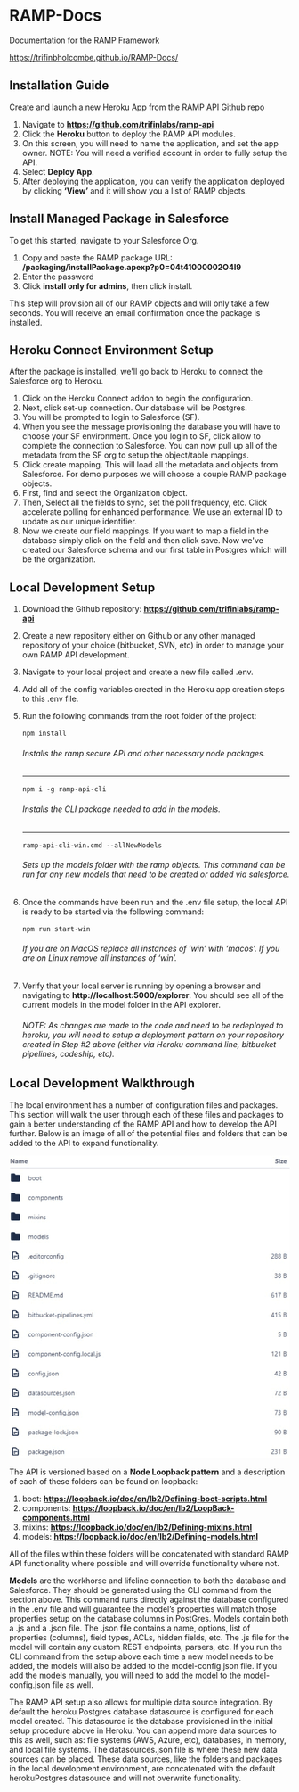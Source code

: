 # RAMP-Docs
Documentation for the RAMP Framework

https://trifinbholcombe.github.io/RAMP-Docs/


## Installation Guide
Create and launch a new Heroku App from the RAMP API Github repo

1. Navigate to **https://github.com/trifinlabs/ramp-api**
1. Click the **Heroku** button to deploy the RAMP API modules.
1. On this screen, you will need to name the application, and set the app owner. NOTE: You will need a verified account in order to fully setup the API.
1. Select **Deploy App**.
1. After deploying the application, you can verify the application deployed by clicking **‘View’** and it will show you a list of RAMP objects.

## Install Managed Package in Salesforce
To get this started, navigate to your Salesforce Org.

1. Copy and paste the RAMP package URL: **/packaging/installPackage.apexp?p0=04t41000002O4I9**
1. Enter the password
1. Click **install only for admins**, then click install.

This step will provision all of our RAMP objects and will only take a few seconds. You will receive an email confirmation once the package is installed.

## Heroku Connect Environment Setup
After the package is installed, we'll go back to Heroku to connect the Salesforce org to Heroku.

1. Click on the Heroku Connect addon to begin the configuration.
1. Next, click set-up connection. Our database will be Postgres.
1. You will be prompted to login to Salesforce (SF).
1. When you see the message provisioning the database you will have to choose your SF environment. Once you login to SF, click allow to complete the connection to Salesforce. You can now pull up all of the metadata from the SF org to setup the object/table mappings.
1. Click create mapping. This will load all the metadata and objects from Salesforce. For demo purposes we will choose a couple RAMP package objects.
1. First, find and select the Organization object.
1. Then, Select all the fields to sync, set the poll frequency, etc. Click accelerate polling for enhanced performance. We use an external ID to update as our unique identifier.
1. Now we create our field mappings. If you want to map a field in the database simply click on the field and then click save. Now we've created our Salesforce schema and our first table in Postgres which will be the organization.

## Local Development Setup
1. Download the Github repository: **https://github.com/trifinlabs/ramp-api**
1. Create a new repository either on Github or any other managed repository of your choice (bitbucket, SVN, etc) in order to manage your own RAMP API development.
1. Navigate to your local project and create a new file called .env.
1. Add all of the config variables created in the Heroku app creation steps to this .env file.
1. Run the following commands from the root folder of the project:
    ```
    npm install
    ```
    ###### Installs the ramp secure API and other necessary node packages.
    ---

    ```
    npm i -g ramp-api-cli
    ```
    ###### Installs the CLI package needed to add in the models.
    ---

    ```
    ramp-api-cli-win.cmd --allNewModels
    ```
    ###### Sets up the models folder with the ramp objects. This command can be run for any new models that need to be created or added  via salesforce.

1. Once the commands have been run and the .env file setup, the local API is ready to be started via the following command:
    ```
    npm run start-win
    ```
    ###### If you are on MacOS replace all instances of ‘win’ with ‘macos’. If you are on Linux remove all instances of ‘win’.
1. Verify that your local server is running by opening a browser and navigating to **http://localhost:5000/explorer**. You should see all of the current models in the model folder in the API explorer.
    ###### NOTE: As changes are made to the code and need to be redeployed to heroku, you will need to setup a deployment pattern on your repository created in Step #2 above (either via Heroku command line, bitbucket pipelines, codeship, etc).

## Local Development Walkthrough
The local environment has a number of configuration files and packages. This section will walk the user through each of these files and packages to gain a better understanding of the RAMP API and how to develop the API further. Below is an image of all of the potential files and folders that can be added to the API to expand functionality.

![RAMP file list](/assets/img/ramp-api-file-list.png)

The API is versioned based on a **Node Loopback pattern** and a description of each of these folders can be found on loopback:

1. boot: **https://loopback.io/doc/en/lb2/Defining-boot-scripts.html**
1. components: **https://loopback.io/doc/en/lb2/LoopBack-components.html**
1. mixins: **https://loopback.io/doc/en/lb2/Defining-mixins.html**
1. models: **https://loopback.io/doc/en/lb2/Defining-models.html**

All of the files within these folders will be concatenated with standard RAMP API functionality where possible and will override functionality where not.

**Models** are the workhorse and lifeline connection to both the database and Salesforce. They should be generated using the CLI command from the section above. This command runs directly against the database configured in the .env file and will guarantee the model’s properties will match those properties setup on the database columns in PostGres. Models contain both a .js and a .json file. The .json file contains a name, options, list of properties (columns), field types, ACLs, hidden fields, etc. The .js file for the model will contain any custom REST endpoints, parsers, etc. If you run the CLI command from the setup above each time a new model needs to be added, the models will also be added to the model-config.json file. If you add the models manually, you will need to add the model to the model-config.json file as well.

The RAMP API setup also allows for multiple data source integration. By default the heroku Postgres database datasource is configured for each model created. This datasource is the database provisioned in the initial setup procedure above in Heroku. You can append more data sources to this as well, such as: file systems (AWS, Azure, etc), databases, in memory, and local file systems. The datasources.json file is where these new data sources can be placed. These data sources, like the folders and packages in the local development environment, are concatenated with the default herokuPostgres datasource and will not overwrite functionality.
